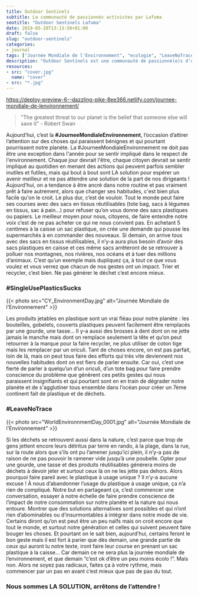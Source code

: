 ```yaml
---
title: Outdoor Sentinels
subtitle: La communauté de passionnés activistes par Lafuma
seotitle: "Outdoor Sentinels Lafuma"
date: 2019-05-28T13:13:50+01:00
draft: false
slug: "outdoor-sentinels"
categories:
- journal
tags: ["Journée Mondiale de l'Environnement", "ecologie", "LeaveNoTrace", "Leave No trace", "environnement", "avenir", "Lafuma", "Outdoor", "Outdoor sentinels", "Lafuma Outdoor Sentinels", "Outdoor Sentinel"]
description: "Outdoor Sentinels est une communauté de passionné(e)s d’outdoor qui désirent partager leurs aventures, tout en sensibilisant à la protection de ces terrains de jeu."
resources:
- src: "cover.jpg"
  name: "cover"
- src: "*.jpg"
---
```


https://deploy-preview-6--dazzling-pike-8ee366.netlify.com/journee-mondiale-de-lenvironnement/

> "The greatest threat to our planet is the belief that someone else will save it" - Robert Swan

Aujourd’hui, c’est la **#JourneeMondialeEnvironnement**, l’occasion d’attirer l’attention sur des choses qui paraissent bénignes et qui pourtant pourrissent notre planète. La #JourneeMondialeEnvironnement ne doit pas être une exception dans l'année pour se sentir impliqué dans le respect de l'environnement. Chaque jour devrait l'être, chaque citoyen devrait se sentir impliqué au quotidien en menant des actions qui peuvent parfois sembler inutiles et futiles, mais qui bout à bout sont LA solution pour espérer un avenir meilleur et ne pas attendre une solution de la part de nos dirigeants ! Aujourd’hui, on a tendance à être ancré dans notre routine et pas vraiment prêt à faire autrement, alors que changer ses habitudes, c'est bien plus facile qu'on le croit. Le plus dur, c’est de vouloir. Tout le monde peut faire ses courses avec des sacs en tissus réutilisables (tote bag, sacs à légumes en tissus, sac à pain…) pour refuser qu’on vous donne des sacs plastiques ou papiers. Le meilleur moyen pour nous, citoyens, de faire entendre notre voix c’est de ne pas acheter ce qui ne nous convient pas. En achetant 5 centimes à la caisse un sac plastique, on crée une demande qui pousse les supermarchés à en commander des nouveaux. Si demain, on arrive tous avec des sacs en tissus réutilisables, il n’y-a aura plus besoin d’avoir des sacs plastiques en caisse et ces même sacs arrêteront de se retrouver à polluer nos montagnes, nos rivières, nos océans et à tuer des millions d’animaux. C’est qu’un exemple mais dupliquez ça, à tout ce que vous voulez et vous verrez que chacun de nos gestes ont un impact. Trier et recycler, c’est bien. Ne pas générer le déchet c’est encore mieux.

### #SingleUsePlasticsSucks

{{< photo src="CY_EnvironmentDay.jpg" alt="Journée Mondiale de l'Environnement" >}}

Les produits jetables en plastique sont un vrai fléau pour notre planète : les bouteilles, gobelets, couverts plastiques peuvent facilement être remplacés par une gourde, une tasse… Il y-a aussi des brosses à dent dont on ne jette jamais le manche mais dont on remplace seulement la tête et qu’on peut retourner à la marque pour la faire recycler, ne plus utiliser de coton tige mais les remplacer par un oriculi. Tant de choses encore, on est pas parfait, loin de là, mais on peut tous faire des efforts qui très vite deviennent nos nouvelles habitudes dont on est fiers de parler ensuite. Car oui, c’est une fierté de parler à quelqu’un d’un oriculi, d’un tote bag pour faire prendre conscience du problème que génèrent ces petits gestes qui nous paraissent insignifiants et qui pourtant sont en en train de dégrader notre planète et de s'agglutiner tous ensemble dans l’océan pour créer un 7ème continent fait de plastique et de déchets.

### #LeaveNoTrace

{{< photo src="WorldEnvironnmentDay_0001.jpg" alt="Journée Mondiale de l'Environnement" >}}

Si les déchets se retrouvent aussi dans la nature, c’est parce que trop de gens jettent encore leurs détritus par terre en rando, à la plage, dans la rue, sur la route alors que s’ils ont pu l’amener jusqu’ici plein, il n’y-a pas de raison de ne pas pouvoir le ramener vide jusqu’à une poubelle. Opter pour une gourde, une tasse et des produits réutilisables génèrera moins de déchets à devoir jeter et surtout ceux là on ne les jette pas dehors. Alors pourquoi faire pareil avec le plastique à usage unique ? Il n’y-a aucune excuse ! À nous d’abandonner l’usage du plastique à usage unique, ça n’a rien de compliqué. Notre but en partageant ça, c’est commencer une conversation, essayer à notre échelle de faire prendre conscience de l’impact de notre consommation sur notre planète et la nature qui nous entoure. Montrer que des solutions alternatives sont possibles et qui n’ont rien d’abominables ou d’insurmontables à intégrer dans notre mode de vie. Certains diront qu’on est peut être un peu naïfs mais on croit encore que tout le monde, et surtout notre génération et celles qui suivent peuvent faire bouger les choses. Et pourtant on le sait bien, aujourd’hui, certains feront le bon geste mais il est fort à parier que dès demain, une grande partie de ceux qui auront lu notre texte, iront faire leur course en prenant un sac plastique à la caisse… Car demain ce ne sera plus la journée mondiale de l’environnement, et que demain “c’est ok d’être un peu moins écolo !”. Mais non. Alors ne soyez pas radicaux, faites ça à votre rythme, mais commencer par un pas en avant c’est mieux que pas de pas du tout.

### Nous sommes LA SOLUTION, arrêtons de l’attendre !

